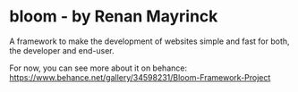 # bloom - by Renan Mayrinck
A framework to make the development of websites simple and fast for both, the developer and end-user.

For now, you can see more about it on behance: https://www.behance.net/gallery/34598231/Bloom-Framework-Project
